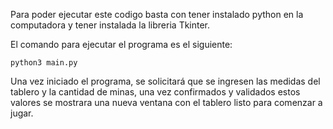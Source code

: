 Para poder ejecutar este codigo basta con tener instalado python en la computadora y tener instalada la libreria Tkinter.

El comando para ejecutar el programa es el siguiente:

    python3 main.py

Una vez iniciado el programa, se solicitará que se ingresen las medidas del tablero y la cantidad de minas, una vez confirmados
y validados estos valores se mostrara una nueva ventana con el tablero listo para comenzar a jugar.
